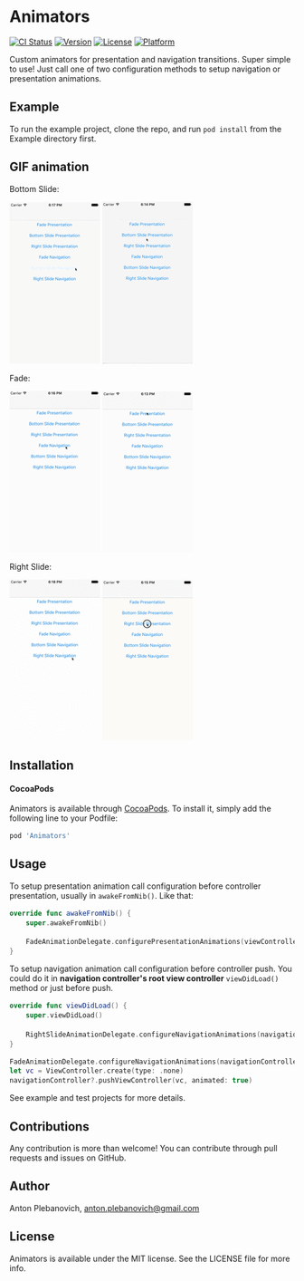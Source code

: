 # Animators

[![CI Status](http://img.shields.io/travis/anton-plebanovich/Animators.svg?style=flat)](https://travis-ci.org/anton-plebanovich/Animators)
[![Version](https://img.shields.io/cocoapods/v/Animators.svg?style=flat)](http://cocoapods.org/pods/Animators)
[![License](https://img.shields.io/cocoapods/l/Animators.svg?style=flat)](http://cocoapods.org/pods/Animators)
[![Platform](https://img.shields.io/cocoapods/p/Animators.svg?style=flat)](http://cocoapods.org/pods/Animators)

Custom animators for presentation and navigation transitions. Super simple to use! Just call one of two configuration methods to setup navigation or presentation animations.

## Example

To run the example project, clone the repo, and run `pod install` from the Example directory first.

## GIF animation

Bottom Slide:

<img src="Example/Animators/bottomSlideNavigation.gif"/>
<img src="Example/Animators/bottomSlidePresentation.gif"/>

Fade:

<img src="Example/Animators/fadeNavigation.gif"/>
<img src="Example/Animators/fadePresentation.gif"/>

Right Slide:

<img src="Example/Animators/rightSlideNavigation.gif"/>
<img src="Example/Animators/rightSlidePresentation.gif"/>

## Installation

#### CocoaPods

Animators is available through [CocoaPods](http://cocoapods.org). To install
it, simply add the following line to your Podfile:

```ruby
pod 'Animators'
```

## Usage

To setup presentation animation call configuration before controller presentation, usually in `awakeFromNib()`. Like that:

```swift
override func awakeFromNib() {
    super.awakeFromNib()
    
    FadeAnimationDelegate.configurePresentationAnimations(viewController: self)
}
```

To setup navigation animation call configuration before controller push. You could do it in **navigation controller's root view controller** `viewDidLoad()` method or just before push.

```swift
override func viewDidLoad() {
    super.viewDidLoad()
    
    RightSlideAnimationDelegate.configureNavigationAnimations(navigationController: navigationController!)
}
```

```swift
FadeAnimationDelegate.configureNavigationAnimations(navigationController: navigationController!)
let vc = ViewController.create(type: .none)
navigationController?.pushViewController(vc, animated: true)
```

See example and test projects for more details.

## Contributions

Any contribution is more than welcome! You can contribute through pull requests and issues on GitHub.

## Author

Anton Plebanovich, anton.plebanovich@gmail.com

## License

Animators is available under the MIT license. See the LICENSE file for more info.
